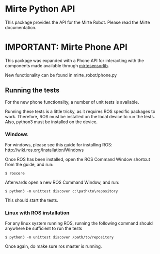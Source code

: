 # Mirte Python API

This package provides the API for the Mirte Robot. Please read the Mirte documentation.

# IMPORTANT: Mirte Phone API

This package was expanded with a Phone API for interacting with the components made available through [mirtesensorlib](https://github.com/Software-Project-Group-9A/mirte-sensor-lib).

New functionality can be found in mirte_robot/phone.py

## Running the tests

For the new phone functionality, a number of unit tests is available.

Running these tests is a little tricky, as it requires ROS specific packages to work.
Therefore, ROS must be installed on the local device to run the tests.
Also, python3 must be installed on the device.

### Windows

For windows, please see this guide for installing ROS: http://wiki.ros.org/Installation/Windows

Once ROS has been installed, open the ROS Command Window shortcut from the guide, and run:

```shell
$ roscore
```

Afterwards open a new ROS Command Window, and run:

```shell
$ python3 -m unittest discover c:\path\to\repository
```

This should start the tests.

### Linux with ROS installation

For any linux system running ROS, running the following command should anywhere be sufficient to run the tests

```shell
$ python3 -m unittest discover /path/to/repository
```

Once again, do make sure ros master is running.

